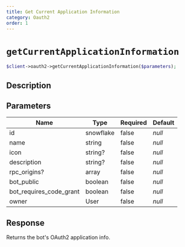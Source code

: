 ```yaml
---
title: Get Current Application Information
category: Oauth2
order: 1
---
```


# `getCurrentApplicationInformation`

```php
$client->oauth2->getCurrentApplicationInformation($parameters);
```

## Description



## Parameters


Name | Type | Required | Default
--- | --- | --- | ---
id | snowflake | false | *null*
name | string | false | *null*
icon | string? | false | *null*
description | string? | false | *null*
rpc_origins? | array | false | *null*
bot_public | boolean | false | *null*
bot_requires_code_grant | boolean | false | *null*
owner | User | false | *null*

## Response

Returns the bot&#039;s OAuth2 application info.

